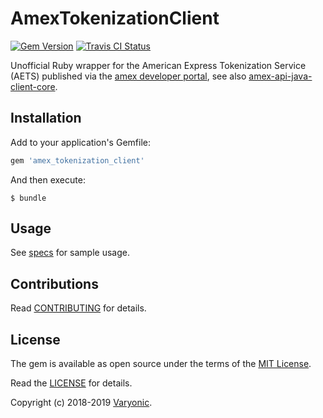 # AmexTokenizationClient

[![Gem Version](https://badge.fury.io/rb/amex_tokenization_client.svg)](https://badge.fury.io/rb/amex_tokenization_client)
[![Travis CI Status](https://secure.travis-ci.org/varyonic/amex_enhanced_authorization.svg)](https://travis-ci.org/varyonic/amex_enhanced_authorization)

Unofficial Ruby wrapper for the American Express Tokenization Service (AETS)
published via the [amex developer portal](https://developer.americanexpress.com/products/amex-token-service/overview),
see also [amex-api-java-client-core](https://github.com/americanexpress/amex-api-java-client-core).

## Installation

Add to your application's Gemfile:

```ruby
gem 'amex_tokenization_client'
```

And then execute:

    $ bundle

## Usage

See [specs](https://github.com/varyonic/amex_enhanced_authorization/blob/master/spec/amex_tokenization_client_spec.rb) for sample usage.

## Contributions

Read [CONTRIBUTING](CONTRIBUTING.md) for details.

## License

The gem is available as open source under the terms of the [MIT License](https://opensource.org/licenses/MIT).

Read the [LICENSE](LICENSE.md) for details.

Copyright (c) 2018-2019 [Varyonic](https://www.varyonic.com).
